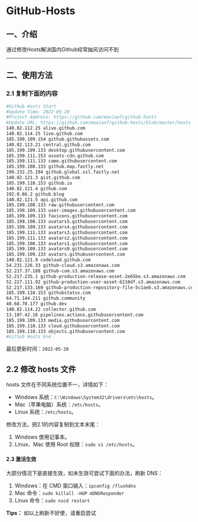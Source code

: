 # GitHub-Hosts

## 一、介绍
通过修改Hosts解决国内Github经常抽风访问不到

---

## 二、使用方法

### 2.1 复制下面的内容
```bash
#Github Hosts Start
#Update Time: 2022-05-20
#Project Address: https://github.com/maxiaof/github-hosts
#Update URL: https://github.com/maxiaof/github-hosts/blob/master/hosts
140.82.112.25 alive.github.com
140.82.114.25 live.github.com
185.199.109.154 github.githubassets.com
140.82.113.21 central.github.com
185.199.109.133 desktop.githubusercontent.com
185.199.111.153 assets-cdn.github.com
185.199.111.133 camo.githubusercontent.com
185.199.108.133 github.map.fastly.net
199.232.25.194 github.global.ssl.fastly.net
140.82.121.3 gist.github.com
185.199.110.153 github.io
140.82.121.4 github.com
192.0.66.2 github.blog
140.82.121.5 api.github.com
185.199.108.133 raw.githubusercontent.com
185.199.109.133 user-images.githubusercontent.com
185.199.109.133 favicons.githubusercontent.com
185.199.108.133 avatars5.githubusercontent.com
185.199.109.133 avatars4.githubusercontent.com
185.199.111.133 avatars3.githubusercontent.com
185.199.111.133 avatars2.githubusercontent.com
185.199.108.133 avatars1.githubusercontent.com
185.199.109.133 avatars0.githubusercontent.com
185.199.109.133 avatars.githubusercontent.com
140.82.121.9 codeload.github.com
54.231.226.33 github-cloud.s3.amazonaws.com
52.217.37.188 github-com.s3.amazonaws.com
52.217.235.1 github-production-release-asset-2e65be.s3.amazonaws.com
52.217.111.92 github-production-user-asset-6210df.s3.amazonaws.com
52.217.133.169 github-production-repository-file-5c1aeb.s3.amazonaws.com
185.199.110.153 githubstatus.com
64.71.144.211 github.community
40.68.78.177 github.dev
140.82.114.22 collector.github.com
13.107.42.16 pipelines.actions.githubusercontent.com
185.199.109.133 media.githubusercontent.com
185.199.110.133 cloud.githubusercontent.com
185.199.110.133 objects.githubusercontent.com
#Github Hosts End

```
最后更新时间：`2022-05-20`

## 2.2 修改 hosts 文件
hosts 文件在不同系统位置不一，详情如下：
- Windows 系统：`C:\Windows\System32\drivers\etc\hosts`。
- Mac（苹果电脑）系统：`/etc/hosts`。
- Linux 系统：`/etc/hosts`。

修改方法，把2.1的内容复制到文本末尾：

1. Windows 使用记事本。
2. Linux、Mac 使用 Root 权限：`sudo vi /etc/hosts`。

#### 2.3 激活生效
大部分情况下是直接生效，如未生效可尝试下面的办法，刷新 DNS：

1. Windows：在 CMD 窗口输入：`ipconfig /flushdns`
2. Mac 命令：`sudo killall -HUP mDNSResponder`
3. Linux 命令：`sudo nscd restart`

**Tips：** 如以上刷新不好使，请重启尝试
